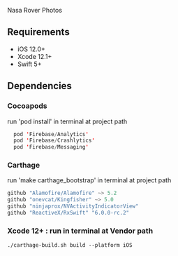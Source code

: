 Nasa Rover Photos

## Requirements

- iOS 12.0+
- Xcode 12.1+
- Swift 5+


## Dependencies

### Cocoapods

run 'pod install' in terminal at project path

```swift
  pod 'Firebase/Analytics'
  pod 'Firebase/Crashlytics'
  pod 'Firebase/Messaging' 
```

### Carthage

run 'make carthage_bootstrap' in terminal at project path

```swift
github "Alamofire/Alamofire" ~> 5.2
github "onevcat/Kingfisher" ~> 5.0
github "ninjaprox/NVActivityIndicatorView"
github "ReactiveX/RxSwift" "6.0.0-rc.2"
```

### Xcode 12+ : run in terminal at Vendor path

```
./carthage-build.sh build --platform iOS
```

